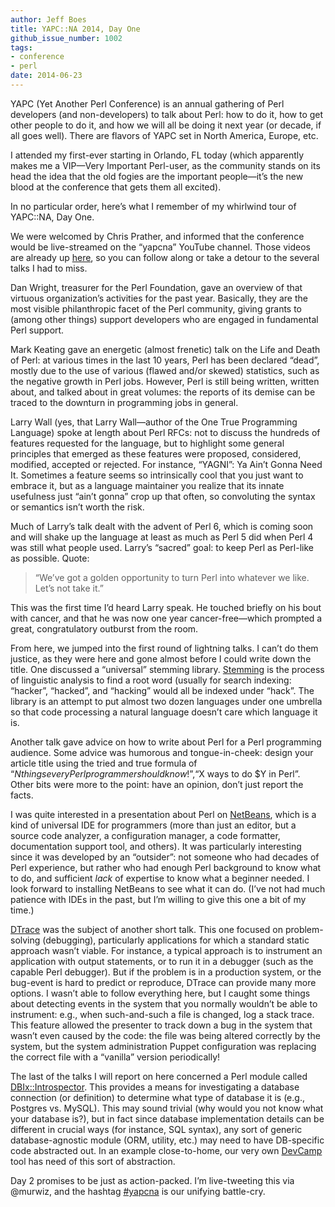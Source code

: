 ```yaml
---
author: Jeff Boes
title: YAPC::NA 2014, Day One
github_issue_number: 1002
tags:
- conference
- perl
date: 2014-06-23
---
```


YAPC (Yet Another Perl Conference) is an annual gathering of Perl developers (and non-developers) to talk about Perl: how to do it, how to get other people to do it, and how we will all be doing it next year (or decade, if all goes well). There are flavors of YAPC set in North America, Europe, etc.

I attended my first-ever starting in Orlando, FL today (which apparently makes me a VIP—​Very Important Perl-user, as the community stands on its head the idea that the old fogies are the important people—​it’s the new blood at the conference that gets them all excited).

In no particular order, here’s what I remember of my whirlwind tour of YAPC::NA, Day One.

We were welcomed by Chris Prather, and informed that the conference would be live-streamed on the “yapcna” YouTube channel. Those videos are already up [here](https://www.youtube.com/user/yapcna), so you can follow along or take a detour to the several talks I had to miss.

Dan Wright, treasurer for the Perl Foundation, gave an overview of that virtuous organization’s activities for the past year. Basically, they are the most visible philanthropic facet of the Perl community, giving grants to (among other things) support developers who are engaged in fundamental Perl support.

Mark Keating gave an energetic (almost frenetic) talk on the Life and Death of Perl: at various times in the last 10 years, Perl has been declared “dead”, mostly due to the use of various (flawed and/or skewed) statistics, such as the negative growth in Perl jobs. However, Perl is still being written, written about, and talked about in great volumes: the reports of its demise can be traced to the downturn in programming jobs in general.

Larry Wall (yes, that Larry Wall—​author of the One True Programming Language) spoke at length about Perl RFCs: not to discuss the hundreds of features requested for the language, but to highlight some general principles that emerged as these features were proposed, considered, modified, accepted or rejected. For instance, “YAGNI”: Ya Ain’t Gonna Need It. Sometimes a feature seems so intrinsically cool that you just want to embrace it, but as a language maintainer you realize that its innate usefulness just “ain’t gonna” crop up that often, so convoluting the syntax or semantics isn’t worth the risk.

Much of Larry’s talk dealt with the advent of Perl 6, which is coming soon and will shake up the language at least as much as Perl 5 did when Perl 4 was still what people used. Larry’s “sacred” goal: to keep Perl as Perl-like as possible. Quote:

> 
> “We’ve got a golden opportunity to turn Perl into whatever we like. Let’s not take it.”
> 

This was the first time I’d heard Larry speak. He touched briefly on his bout with cancer, and that he was now one year cancer-free—​which prompted a great, congratulatory outburst from the room.

From here, we jumped into the first round of lightning talks. I can’t do them justice, as they were here and gone almost before I could write down the title. One discussed a “universal” stemming library. [Stemming](https://en.wikipedia.org/wiki/Word_stem) is the process of linguistic analysis to find a root word (usually for search indexing: “hacker”, “hacked”, and “hacking” would all be indexed under “hack”. The library is an attempt to put almost two dozen languages under one umbrella so that code processing a natural language doesn’t care which language it is.

Another talk gave advice on how to write about Perl for a Perl programming audience. Some advice was humorous and tongue-in-cheek: design your article title using the tried and true formula of “$N things every Perl programmer should know!”, “$X ways to do $Y in Perl”. Other bits were more to the point: have an opinion, don’t just report the facts.

I was quite interested in a presentation about Perl on [NetBeans](https://netbeans.org/), which is a kind of universal IDE for programmers (more than just an editor, but a source code analyzer, a configuration manager, a code formatter, documentation support tool, and others). It was particularly interesting since it was developed by an “outsider”: not someone who had decades of Perl experience, but rather who had enough Perl background to know what to do, and sufficient *lack* of expertise to know what a beginner needed. I look forward to installing NetBeans to see what it can do. (I’ve not had much patience with IDEs in the past, but I’m willing to give this one a bit of my time.)

[DTrace](https://en.wikipedia.org/wiki/DTrace) was the subject of another short talk. This one focused on problem-solving (debugging), particularly applications for which a standard static approach wasn’t viable. For instance, a typical approach is to instrument an application with output statements, or to run it in a debugger (such as the capable Perl debugger). But if the problem is in a production system, or the bug-event is hard to predict or reproduce, DTrace can provide many more options. I wasn’t able to follow everything here, but I caught some things about detecting events in the system that you normally wouldn’t be able to instrument: e.g., when such-and-such a file is changed, log a stack trace. This feature allowed the presenter to track down a bug in the system that wasn’t even caused by the code: the file was being altered correctly by the system, but the system administration Puppet configuration was replacing the correct file with a “vanilla” version periodically!

The last of the talks I will report on here concerned a Perl module called [DBIx::Introspector](http://search.cpan.org/~frew/DBIx-Introspector-0.001000/lib/DBIx/Introspector.pm). This provides a means for investigating a database connection (or definition) to determine what type of database it is (e.g., Postgres vs. MySQL). This may sound trivial (why would you not know what your database is?), but in fact since database implementation details can be different in crucial ways (for instance, SQL syntax), any sort of generic database-agnostic module (ORM, utility, etc.) may need to have DB-specific code abstracted out. In an example close-to-home, our very own [DevCamp](http://www.devcamps.org/) tool has need of this sort of abstraction.

Day 2 promises to be just as action-packed. I’m live-tweeting this via @murwiz, and the hashtag [#yapcna](https://twitter.com/search?q=%23yapcna&src=tyah) is our unifying battle-cry.
